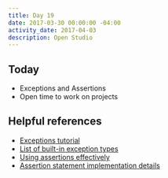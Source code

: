 ```yaml
---
title: Day 19
date: 2017-03-30 00:00:00 -04:00
activity_date: 2017-04-03
description: Open Studio
---
```


## Today

* Exceptions and Assertions
* Open time to work on projects

## Helpful references

* [Exceptions tutorial](https://docs.python.org/3/tutorial/errors.html)
* [List of built-in exception types](https://docs.python.org/3/library/exceptions.html)
* [Using assertions effectively](https://wiki.python.org/moin/UsingAssertionsEffectively)
* [Assertion statement implementation details](https://docs.python.org/3/reference/simple_stmts.html#the-assert-statement)
